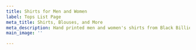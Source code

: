 ```yaml
---
title: Shirts for Men and Women
label: Tops List Page
meta_title: Shirts, Blouses, and More
meta_description: Hand printed men and women's shirts from Black Billion Apparel.
main_image: ''

---
```

